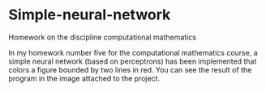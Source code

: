 # Simple-neural-network
Homework on the discipline computational mathematics

In my homework number five for the computational mathematics course, 
a simple neural network (based on perceptrons) has been implemented 
that colors a figure bounded by two lines in red. 
You can see the result of the program in the image attached to the project.
